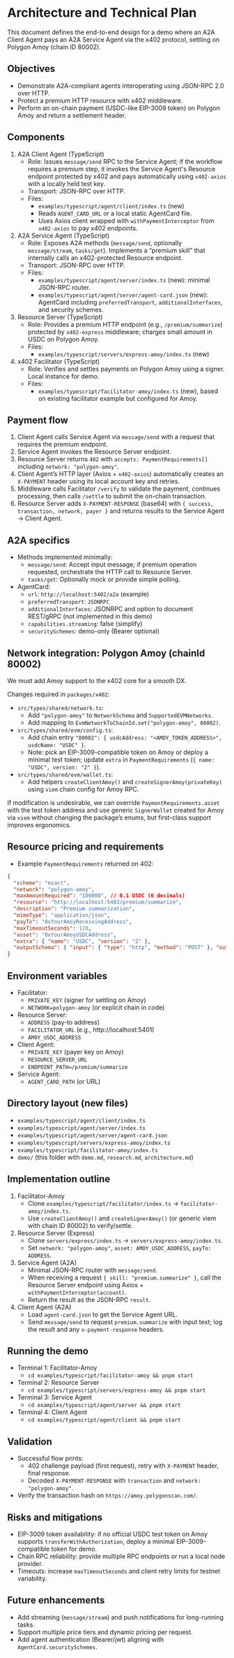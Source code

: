 # Architecture and Technical Plan

This document defines the end-to-end design for a demo where an A2A Client Agent pays an A2A Service Agent via the x402 protocol, settling on Polygon Amoy (chain ID 80002).

## Objectives
- Demonstrate A2A-compliant agents interoperating using JSON-RPC 2.0 over HTTP.
- Protect a premium HTTP resource with x402 middleware.
- Perform an on-chain payment (USDC-like EIP-3009 token) on Polygon Amoy and return a settlement header.

## Components
1. A2A Client Agent (TypeScript)
   - Role: Issues `message/send` RPC to the Service Agent; if the workflow requires a premium step, it invokes the Service Agent's Resource endpoint protected by x402 and pays automatically using `x402-axios` with a locally held test key.
   - Transport: JSON-RPC over HTTP.
   - Files:
     - `examples/typescript/agent/client/index.ts` (new)
     - Reads `AGENT_CARD_URL` or a local static AgentCard file.
     - Uses Axios client wrapped with `withPaymentInterceptor` from `x402-axios` to pay x402 endpoints.
2. A2A Service Agent (TypeScript)
   - Role: Exposes A2A methods (`message/send`, optionally `message/stream`, `tasks/get`). Implements a “premium skill” that internally calls an x402-protected Resource endpoint.
   - Transport: JSON-RPC over HTTP.
   - Files:
     - `examples/typescript/agent/server/index.ts` (new): minimal JSON-RPC router.
     - `examples/typescript/agent/server/agent-card.json` (new): AgentCard including `preferredTransport`, `additionalInterfaces`, and security schemes.
3. Resource Server (TypeScript)
   - Role: Provides a premium HTTP endpoint (e.g., `/premium/summarize`) protected by `x402-express` middleware; charges small amount in USDC on Polygon Amoy.
   - Files:
     - `examples/typescript/servers/express-amoy/index.ts` (new)
4. x402 Facilitator (TypeScript)
   - Role: Verifies and settles payments on Polygon Amoy using a signer. Local instance for demo.
   - Files:
     - `examples/typescript/facilitator-amoy/index.ts` (new), based on existing facilitator example but configured for Amoy.

## Payment flow
1. Client Agent calls Service Agent via `message/send` with a request that requires the premium endpoint.
2. Service Agent invokes the Resource Server endpoint.
3. Resource Server returns `402` with `accepts: PaymentRequirements[]` including `network: "polygon-amoy"`.
4. Client Agent’s HTTP layer (Axios + `x402-axios`) automatically creates an `X-PAYMENT` header using its local account key and retries.
5. Middleware calls Facilitator `/verify` to validate the payment, continues processing, then calls `/settle` to submit the on-chain transaction.
6. Resource Server adds `X-PAYMENT-RESPONSE` (base64) with `{ success, transaction, network, payer }` and returns results to the Service Agent → Client Agent.

## A2A specifics
- Methods implemented minimally:
  - `message/send`: Accept input message; if premium operation requested, orchestrate the HTTP call to Resource Server.
  - `tasks/get`: Optionally mock or provide simple polling.
- AgentCard:
  - `url`: `http://localhost:5402/a2a` (example)
  - `preferredTransport`: `JSONRPC`
  - `additionalInterfaces`: JSONRPC and option to document REST/gRPC (not implemented in this demo)
  - `capabilities.streaming`: false (simplify)
  - `securitySchemes`: demo-only (Bearer optional)

## Network integration: Polygon Amoy (chainId 80002)
We must add Amoy support to the x402 core for a smooth DX.

Changes required in `packages/x402`:
- `src/types/shared/network.ts`:
  - Add `"polygon-amoy"` to `NetworkSchema` and `SupportedEVMNetworks`.
  - Add mapping to `EvmNetworkToChainId.set("polygon-amoy", 80002)`.
- `src/types/shared/evm/config.ts`:
  - Add chain entry `"80002": { usdcAddress: "<AMOY_TOKEN_ADDRESS>", usdcName: "USDC" }`.
  - Note: pick an EIP-3009-compatible token on Amoy or deploy a minimal test token; update `extra` in `PaymentRequirements` (`{ name: "USDC", version: "2" }`).
- `src/types/shared/evm/wallet.ts`:
  - Add helpers `createClientAmoy()` and `createSignerAmoy(privateKey)` using `viem` chain config for Amoy RPC.

If modification is undesirable, we can override `PaymentRequirements.asset` with the test token address and use generic `SignerWallet` created for Amoy via `viem` without changing the package’s enums, but first-class support improves ergonomics.

## Resource pricing and requirements
- Example `PaymentRequirements` returned on 402:
```json
{
  "scheme": "exact",
  "network": "polygon-amoy",
  "maxAmountRequired": "100000", // 0.1 USDC (6 decimals)
  "resource": "http://localhost:5403/premium/summarize",
  "description": "Premium summarization",
  "mimeType": "application/json",
  "payTo": "0xYourAmoyReceivingAddress",
  "maxTimeoutSeconds": 120,
  "asset": "0xYourAmoyUSDCAddress",
  "extra": { "name": "USDC", "version": "2" },
  "outputSchema": { "input": { "type": "http", "method": "POST" }, "output": {} }
}
```

## Environment variables
- Facilitator:
  - `PRIVATE_KEY` (signer for settling on Amoy)
  - `NETWORK=polygon-amoy` (or explicit chain in code)
- Resource Server:
  - `ADDRESS` (pay-to address)
  - `FACILITATOR_URL` (e.g., http://localhost:5401)
  - `AMOY_USDC_ADDRESS`
- Client Agent:
  - `PRIVATE_KEY` (payer key on Amoy)
  - `RESOURCE_SERVER_URL`
  - `ENDPOINT_PATH=/premium/summarize`
- Service Agent:
  - `AGENT_CARD_PATH` (or URL)

## Directory layout (new files)
- `examples/typescript/agent/client/index.ts`
- `examples/typescript/agent/server/index.ts`
- `examples/typescript/agent/server/agent-card.json`
- `examples/typescript/servers/express-amoy/index.ts`
- `examples/typescript/facilitator-amoy/index.ts`
- `demo/` (this folder with `demo.md`, `research.md`, `architecture.md`)

## Implementation outline
1. Facilitator-Amoy
   - Clone `examples/typescript/facilitator/index.ts` → `facilitator-amoy/index.ts`.
   - Use `createClientAmoy()` and `createSignerAmoy()` (or generic viem with chain ID 80002) to verify/settle.
2. Resource Server (Express)
   - Clone `servers/express/index.ts` → `servers/express-amoy/index.ts`.
   - Set `network: "polygon-amoy"`, `asset: AMOY_USDC_ADDRESS`, `payTo: ADDRESS`.
3. Service Agent (A2A)
   - Minimal JSON-RPC router with `message/send`.
   - When receiving a request `{ skill: "premium.summarize" }`, call the Resource Server endpoint using Axios + `withPaymentInterceptor(account)`.
   - Return the result as the JSON-RPC `result`.
4. Client Agent (A2A)
   - Load `agent-card.json` to get the Service Agent URL.
   - Send `message/send` to request `premium.summarize` with input text; log the result and any `x-payment-response` headers.

## Running the demo
- Terminal 1: Facilitator-Amoy
  - `cd examples/typescript/facilitator-amoy && pnpm start`
- Terminal 2: Resource Server
  - `cd examples/typescript/servers/express-amoy && pnpm start`
- Terminal 3: Service Agent
  - `cd examples/typescript/agent/server && pnpm start`
- Terminal 4: Client Agent
  - `cd examples/typescript/agent/client && pnpm start`

## Validation
- Successful flow prints:
  - 402 challenge payload (first request), retry with `X-PAYMENT` header, final response.
  - Decoded `X-PAYMENT-RESPONSE` with `transaction` and `network: "polygon-amoy"`.
- Verify the transaction hash on `https://amoy.polygonscan.com/`.

## Risks and mitigations
- EIP-3009 token availability: if no official USDC test token on Amoy supports `transferWithAuthorization`, deploy a minimal EIP-3009-compatible token for demo.
- Chain RPC reliability: provide multiple RPC endpoints or run a local node provider.
- Timeouts: increase `maxTimeoutSeconds` and client retry limits for testnet variability.

## Future enhancements
- Add streaming (`message/stream`) and push notifications for long-running tasks.
- Support multiple price tiers and dynamic pricing per request.
- Add agent authentication (Bearer/jwt) aligning with `AgentCard.securitySchemes`. 